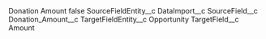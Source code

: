 <?xml version="1.0" encoding="UTF-8"?>
<CustomMetadata xmlns="http://soap.sforce.com/2006/04/metadata" xmlns:xsi="http://www.w3.org/2001/XMLSchema-instance" xmlns:xsd="http://www.w3.org/2001/XMLSchema">
    <label>Donation Amount</label>
    <protected>false</protected>
    <values>
        <field>SourceFieldEntity__c</field>
        <value xsi:type="xsd:string">DataImport__c</value>
    </values>
    <values>
        <field>SourceField__c</field>
        <value xsi:type="xsd:string">Donation_Amount__c</value>
    </values>
    <values>
        <field>TargetFieldEntity__c</field>
        <value xsi:type="xsd:string">Opportunity</value>
    </values>
    <values>
        <field>TargetField__c</field>
        <value xsi:type="xsd:string">Amount</value>
    </values>
</CustomMetadata>
